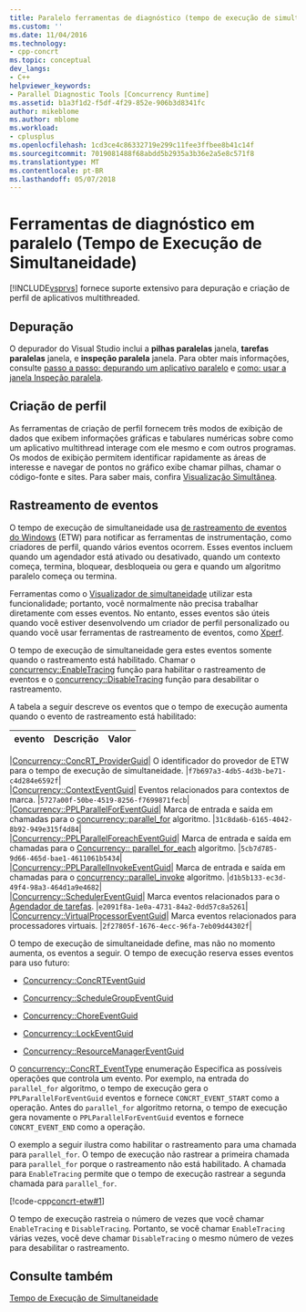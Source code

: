 ```yaml
---
title: Paralelo ferramentas de diagnóstico (tempo de execução de simultaneidade) | Microsoft Docs
ms.custom: ''
ms.date: 11/04/2016
ms.technology:
- cpp-concrt
ms.topic: conceptual
dev_langs:
- C++
helpviewer_keywords:
- Parallel Diagnostic Tools [Concurrency Runtime]
ms.assetid: b1a3f1d2-f5df-4f29-852e-906b3d8341fc
author: mikeblome
ms.author: mblome
ms.workload:
- cplusplus
ms.openlocfilehash: 1cd3ce4c86332719e299c11fee3ffbee8b41c14f
ms.sourcegitcommit: 7019081488f68abdd5b2935a3b36e2a5e8c571f8
ms.translationtype: MT
ms.contentlocale: pt-BR
ms.lasthandoff: 05/07/2018
---
```

# <a name="parallel-diagnostic-tools-concurrency-runtime"></a>Ferramentas de diagnóstico em paralelo (Tempo de Execução de Simultaneidade)
[!INCLUDE[vsprvs](../../assembler/masm/includes/vsprvs_md.md)] fornece suporte extensivo para depuração e criação de perfil de aplicativos multithreaded.  
  
## <a name="debugging"></a>Depuração  
 O depurador do Visual Studio inclui a **pilhas paralelas** janela, **tarefas paralelas** janela, e **inspeção paralela** janela. Para obter mais informações, consulte [passo a passo: depurando um aplicativo paralelo](/visualstudio/debugger/walkthrough-debugging-a-parallel-application) e [como: usar a janela Inspeção paralela](/visualstudio/debugger/how-to-use-the-parallel-watch-window).  
  
## <a name="profiling"></a>Criação de perfil  
 As ferramentas de criação de perfil fornecem três modos de exibição de dados que exibem informações gráficas e tabulares numéricas sobre como um aplicativo multithread interage com ele mesmo e com outros programas. Os modos de exibição permitem identificar rapidamente as áreas de interesse e navegar de pontos no gráfico exibe chamar pilhas, chamar o código-fonte e sites. Para saber mais, confira [Visualização Simultânea](/visualstudio/profiling/concurrency-visualizer).  
  
## <a name="event-tracing"></a>Rastreamento de eventos  
 O tempo de execução de simultaneidade usa [de rastreamento de eventos do Windows](http://msdn.microsoft.com/library/windows/desktop/bb968803) (ETW) para notificar as ferramentas de instrumentação, como criadores de perfil, quando vários eventos ocorrem. Esses eventos incluem quando um agendador está ativado ou desativado, quando um contexto começa, termina, bloquear, desbloqueia ou gera e quando um algoritmo paralelo começa ou termina.  
  
 Ferramentas como o [Visualizador de simultaneidade](/visualstudio/profiling/concurrency-visualizer) utilizar esta funcionalidade; portanto, você normalmente não precisa trabalhar diretamente com esses eventos. No entanto, esses eventos são úteis quando você estiver desenvolvendo um criador de perfil personalizado ou quando você usar ferramentas de rastreamento de eventos, como [Xperf](http://go.microsoft.com/fwlink/p/?linkid=160628).  
  
 O tempo de execução de simultaneidade gera estes eventos somente quando o rastreamento está habilitado. Chamar o [concurrency::EnableTracing](reference/concurrency-namespace-functions.md#enabletracing) função para habilitar o rastreamento de eventos e o [concurrency::DisableTracing](reference/concurrency-namespace-functions.md#disabletracing) função para desabilitar o rastreamento.  
  
 A tabela a seguir descreve os eventos que o tempo de execução aumenta quando o evento de rastreamento está habilitado:  
  
|evento|Descrição|Valor|  
|-----------|-----------------|-----------|  

|[Concurrency::ConcRT_ProviderGuid](reference/concurrency-namespace-constants1.md#concrt_providerguid)| O identificador do provedor de ETW para o tempo de execução de simultaneidade. |`f7b697a3-4db5-4d3b-be71-c4d284e6592f`|  
|[Concurrency::ContextEventGuid](reference/concurrency-namespace-constants1.md#contexteventguid)| Eventos relacionados para contextos de marca. |`5727a00f-50be-4519-8256-f7699871fecb`|  
|[Concurrency::PPLParallelForEventGuid](reference/concurrency-namespace-constants1.md#pplparallelforeventguid)| Marca de entrada e saída em chamadas para o [concurrency::parallel_for](reference/concurrency-namespace-functions.md#parallel_for) algoritmo. |`31c8da6b-6165-4042-8b92-949e315f4d84`|  
|[Concurrency::PPLParallelForeachEventGuid](reference/concurrency-namespace-constants1.md#pplparallelforeacheventguid)| Marca de entrada e saída em chamadas para o [Concurrency:: parallel_for_each](reference/concurrency-namespace-functions.md#parallel_for_each) algoritmo. |`5cb7d785-9d66-465d-bae1-4611061b5434`|  
|[Concurrency::PPLParallelInvokeEventGuid](reference/concurrency-namespace-constants1.md#pplparallelinvokeeventguid)| Marca de entrada e saída em chamadas para o [concurrency::parallel_invoke](reference/concurrency-namespace-functions.md#parallel_invoke) algoritmo. |`d1b5b133-ec3d-49f4-98a3-464d1a9e4682`|  
|[Concurrency::SchedulerEventGuid](reference/concurrency-namespace-constants1.md#schedulereventguid)| Marca eventos relacionados para o [Agendador de tarefas](../../parallel/concrt/task-scheduler-concurrency-runtime.md). |`e2091f8a-1e0a-4731-84a2-0dd57c8a5261`|  
|[Concurrency::VirtualProcessorEventGuid](reference/concurrency-namespace-constants1.md#virtualprocessoreventguid)| Marca eventos relacionados para processadores virtuais. |`2f27805f-1676-4ecc-96fa-7eb09d44302f`|  
  
 O tempo de execução de simultaneidade define, mas não no momento aumenta, os eventos a seguir. O tempo de execução reserva esses eventos para uso futuro:  
  
-   [Concurrency::ConcRTEventGuid](reference/concurrency-namespace-constants1.md#concrteventguid)  
  
-   [Concurrency::ScheduleGroupEventGuid](reference/concurrency-namespace-constants1.md#schedulereventguid)  
  
-   [Concurrency::ChoreEventGuid](reference/concurrency-namespace-constants1.md#choreeventguid)  
  
-   [Concurrency::LockEventGuid](reference/concurrency-namespace-constants1.md#lockeventguid)  
  
-   [Concurrency::ResourceManagerEventGuid](reference/concurrency-namespace-constants1.md#resourcemanagereventguid)  
  
 O [concurrency::ConcRT_EventType](reference/concurrency-namespace-enums.md#concrt_eventtype) enumeração Especifica as possíveis operações que controla um evento. Por exemplo, na entrada do `parallel_for` algoritmo, o tempo de execução gera o `PPLParallelForEventGuid` eventos e fornece `CONCRT_EVENT_START` como a operação. Antes do `parallel_for` algoritmo retorna, o tempo de execução gera novamente o `PPLParallelForEventGuid` eventos e fornece `CONCRT_EVENT_END` como a operação.  
  
 O exemplo a seguir ilustra como habilitar o rastreamento para uma chamada para `parallel_for`. O tempo de execução não rastrear a primeira chamada para `parallel_for` porque o rastreamento não está habilitado. A chamada para `EnableTracing` permite que o tempo de execução rastrear a segunda chamada para `parallel_for`.  
  
 [!code-cpp[concrt-etw#1](../../parallel/concrt/codesnippet/cpp/parallel-diagnostic-tools-concurrency-runtime_1.cpp)]  
  
 O tempo de execução rastreia o número de vezes que você chamar `EnableTracing` e `DisableTracing`. Portanto, se você chamar `EnableTracing` várias vezes, você deve chamar `DisableTracing` o mesmo número de vezes para desabilitar o rastreamento.  
  
## <a name="see-also"></a>Consulte também  
 [Tempo de Execução de Simultaneidade](../../parallel/concrt/concurrency-runtime.md)

